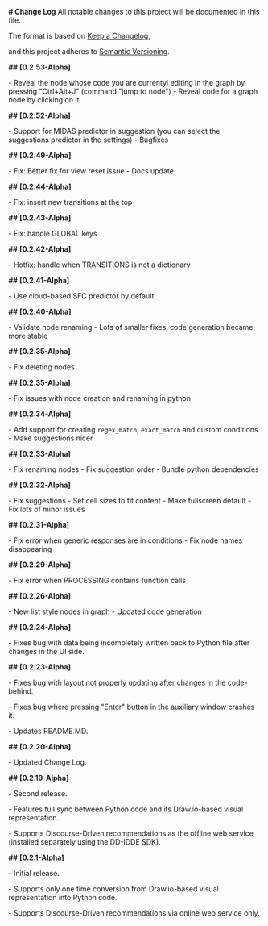 **# Change Log**
All notable changes to this project will be documented in this file.

The format is based on [Keep a Changelog](https://keepachangelog.com/en/1.0.0/),

and this project adheres to [Semantic Versioning](https://semver.org/spec/v2.0.0.html).

**##** **[****0.2.53-Alpha****]**

\-  Reveal the node whose code you are currentyl editing in the graph by pressing "Ctrl+Alt+J" (command "jump to node")
\-  Reveal code for a graph node by clicking on it

**##** **[****0.2.52-Alpha****]**

\-  Support for MIDAS predictor in suggestion (you can select the suggestions predictor in the settings)
\-  Bugfixes

**##** **[****0.2.49-Alpha****]**

\-  Fix: Better fix for view reset issue
\-  Docs update

**##** **[****0.2.44-Alpha****]**

\-  Fix: insert new transitions at the top

**##** **[****0.2.43-Alpha****]**

\-  Fix: handle GLOBAL keys

**##** **[****0.2.42-Alpha****]**

\-  Hotfix: handle when TRANSITIONS is not a dictionary

**##** **[****0.2.41-Alpha****]**

\-  Use cloud-based SFC predictor by default

**##** **[****0.2.40-Alpha****]**

\-  Validate node renaming
\-  Lots of smaller fixes, code generation became more stable

**##** **[****0.2.35-Alpha****]**

\-  Fix deleting nodes

**##** **[****0.2.35-Alpha****]**

\-  Fix issues with node creation and renaming in python

**##** **[****0.2.34-Alpha****]**

\-  Add support for creating `regex_match`, `exact_match` and custom conditions
\-  Make suggestions nicer

**##** **[****0.2.33-Alpha****]**

\-  Fix renaming nodes
\-  Fix suggestion order
\-  Bundle python dependencies

**##** **[****0.2.32-Alpha****]**

\-  Fix suggestions
\-  Set cell sizes to fit content
\-  Make fullscreen default
\-  Fix lots of minor issues

**##** **[****0.2.31-Alpha****]**

\-  Fix error when generic responses are in conditions
\-  Fix node names disappearing

**##** **[****0.2.29-Alpha****]**

\-  Fix error when PROCESSING contains function calls

**##** **[****0.2.26-Alpha****]**

\-  New list style nodes in graph
\-  Updated code generation

**##** **[****0.2.24-Alpha****]**

\-  Fixes bug with data being incompletely written back to Python file after changes in the UI side.

**##** **[****0.2.23-Alpha****]**

\-  Fixes bug with layout not properly updating after changes in the code-behind.

\-  Fixes bug where pressing "Enter" button in the auxiliary window crashes it.

\-  Updates README.MD.

**##** **[****0.2.20-Alpha****]**

\-  Updated Change Log.

**##** **[****0.2.19-Alpha****]**

\- Second release.

\- Features full sync between Python code and its Draw.io-based visual representation. 

\- Supports Discourse-Driven recommendations as the offline web service (installed separately using the DD-IDDE SDK).

**##** **[****0.2.1-Alpha****]**

\-  Initial release.

\- Supports only one time conversion from Draw.io-based visual representation into Python code. 

\- Supports Discourse-Driven recommendations via online web service only.
